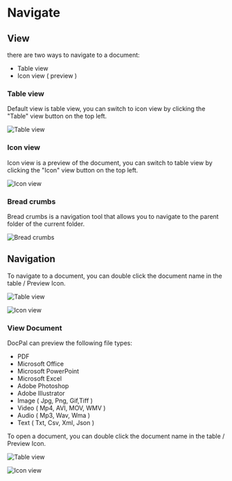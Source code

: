 # Navigate

## View

there are two ways to navigate to a document:
- Table view
- Icon view ( preview )

### Table view
Default view is table view, you can switch to icon view by clicking the "Table" view button on the top left.

![Table view](/images/tableView.png)

### Icon view
Icon view is a preview of the document, you can switch to table view by clicking the "Icon" view button on the top left.

![Icon view](/images/iconView.png)

### Bread crumbs
Bread crumbs is a navigation tool that allows you to navigate to the parent folder of the current folder.

![Bread crumbs](/images/breadCrumbs.png)

## Navigation

To navigate to a document, you can double click the document name in the table / Preview Icon.

![Table view](/images/navigation.gif)

![Icon view](/images/navigation-icon.gif)


### View Document

DocPal can preview the following file types:
- PDF
- Microsoft Office
- Microsoft PowerPoint
- Microsoft Excel
- Adobe Photoshop
- Adobe Illustrator
- Image ( Jpg, Png, Gif,Tiff )
- Video ( Mp4, AVI, MOV, WMV )
- Audio ( Mp3, Wav, Wma )
- Text ( Txt, Csv, Xml, Json )

To open a document, you can double click the document name in the table / Preview Icon.

![Table view](/images/detail-table.gif)

![Icon view](/images/detail-icon.gif)


